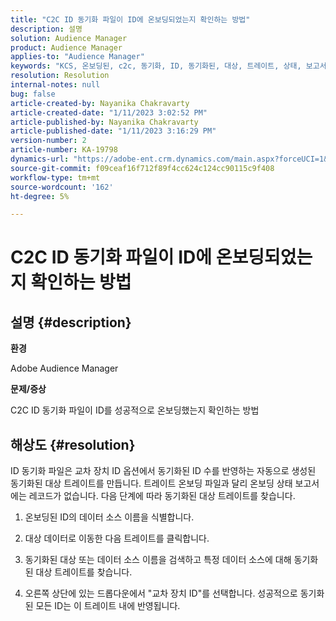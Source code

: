```yaml
---
title: "C2C ID 동기화 파일이 ID에 온보딩되었는지 확인하는 방법"
description: 설명
solution: Audience Manager
product: Audience Manager
applies-to: "Audience Manager"
keywords: "KCS, 온보딩된, c2c, 동기화, ID, 동기화된, 대상, 트레이트, 상태, 보고서"
resolution: Resolution
internal-notes: null
bug: false
article-created-by: Nayanika Chakravarty
article-created-date: "1/11/2023 3:02:52 PM"
article-published-by: Nayanika Chakravarty
article-published-date: "1/11/2023 3:16:29 PM"
version-number: 2
article-number: KA-19798
dynamics-url: "https://adobe-ent.crm.dynamics.com/main.aspx?forceUCI=1&pagetype=entityrecord&etn=knowledgearticle&id=8e25c401-c191-ed11-aad1-6045bd006e5a"
source-git-commit: f09ceaf16f712f89f4cc624c124cc90115c9f408
workflow-type: tm+mt
source-wordcount: '162'
ht-degree: 5%

---
```


# C2C ID 동기화 파일이 ID에 온보딩되었는지 확인하는 방법

## 설명 {#description}


<b>환경</b>

Adobe Audience Manager

<b>문제/증상</b>

C2C ID 동기화 파일이 ID를 성공적으로 온보딩했는지 확인하는 방법




## 해상도 {#resolution}


ID 동기화 파일은 교차 장치 ID 옵션에서 동기화된 ID 수를 반영하는 자동으로 생성된 동기화된 대상 트레이트를 만듭니다. 트레이트 온보딩 파일과 달리 온보딩 상태 보고서에는 레코드가 없습니다. 다음 단계에 따라 동기화된 대상 트레이트를 찾습니다.

1) 온보딩된 ID의 데이터 소스 이름을 식별합니다.

2) 대상 데이터로 이동한 다음 트레이트를 클릭합니다.

3) 동기화된 대상 또는 데이터 소스 이름을 검색하고 특정 데이터 소스에 대해 동기화된 대상 트레이트를 찾습니다.

4) 오른쪽 상단에 있는 드롭다운에서 &quot;교차 장치 ID&quot;를 선택합니다. 성공적으로 동기화된 모든 ID는 이 트레이트 내에 반영됩니다.
